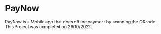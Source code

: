 # PayNow

PayNow is a Mobile app that does offline payment by scanning the QRcode. This Project was completed on 26/10/2022.

